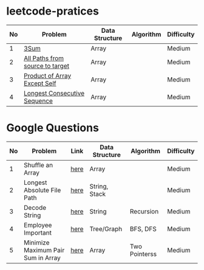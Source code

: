 # leetcode-pratices

| No  | Problem                                                                     | Data Structure | Algorithm | Difficulty |
| --- | --------------------------------------------------------------------------- | -------------- | --------- | ---------- |
| 1   | [3Sum](./Array/Medium/Three_Sums)                                           | Array          |           | Medium     |
| 2   | [All Paths from source to target](./Array/Medium/All_paths_from_source)     | Array          |           | Medium     |
| 3   | [Product of Array Except Self](./Array/Medium/Product_of_array_except_self) | Array          |           | Medium     |
| 4   | [Longest Consecutive Sequence](./Array/Medium/Longest_consecutive_sequence) | Array          |           | Medium     |

# Google Questions

| No  | Problem                            | Link                                                       | Data Structure | Algorithm     | Difficulty |
| --- | ---------------------------------- | ---------------------------------------------------------- | -------------- | ------------- | ---------- |
| 1   | Shuffle an Array                   | [here](./Google/Medium/Shuffle_an_array)                   | Array          |               | Medium     |
| 2   | Longest Absolute File Path         | [here](./Google/Medium/Longest_absolute_file_path)         | String, Stack  |               | Medium     |
| 3   | Decode String                      | [here](./Google/Medium/Decode_string)                      | String         | Recursion     | Medium     |
| 4   | Employee Important                 | [here](./Google/Medium/Employee_importance)                | Tree/Graph     | BFS, DFS      | Medium     |
| 5   | Minimize Maximum Pair Sum in Array | [here](./Google/Medium/Minimize_Maximum_Pair_Sum_in_Array) | Array          | Two Pointerss | Medium     |
